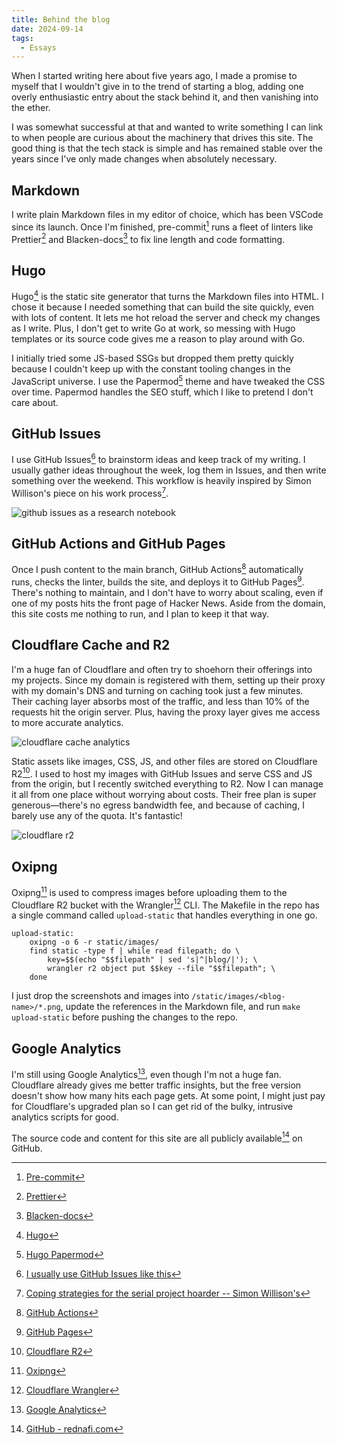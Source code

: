 ```yaml
---
title: Behind the blog
date: 2024-09-14
tags:
  - Essays
---
```


When I started writing here about five years ago, I made a promise to myself that I wouldn't
give in to the trend of starting a blog, adding one overly enthusiastic entry about the
stack behind it, and then vanishing into the ether.

I was somewhat successful at that and wanted to write something I can link to when people
are curious about the machinery that drives this site. The good thing is that the tech stack
is simple and has remained stable over the years since I've only made changes when
absolutely necessary.

## Markdown

I write plain Markdown files in my editor of choice, which has been VSCode since its launch.
Once I'm finished, pre-commit[^1] runs a fleet of linters like Prettier[^2] and
Blacken-docs[^3] to fix line length and code formatting.

## Hugo

Hugo[^4] is the static site generator that turns the Markdown files into HTML. I chose it
because I needed something that can build the site quickly, even with lots of content. It
lets me hot reload the server and check my changes as I write. Plus, I don't get to write Go
at work, so messing with Hugo templates or its source code gives me a reason to play around
with Go.

I initially tried some JS-based SSGs but dropped them pretty quickly because I couldn't keep
up with the constant tooling changes in the JavaScript universe. I use the Papermod[^5]
theme and have tweaked the CSS over time. Papermod handles the SEO stuff, which I like to
pretend I don't care about.

## GitHub Issues

I use GitHub Issues[^6] to brainstorm ideas and keep track of my writing. I usually gather
ideas throughout the week, log them in Issues, and then write something over the weekend.
This workflow is heavily inspired by Simon Willison's piece on his work process[^7].

![github issues as a research notebook][image_1]

## GitHub Actions and GitHub Pages

Once I push content to the main branch, GitHub Actions[^8] automatically runs, checks the
linter, builds the site, and deploys it to GitHub Pages[^9]. There's nothing to maintain,
and I don't have to worry about scaling, even if one of my posts hits the front page of
Hacker News. Aside from the domain, this site costs me nothing to run, and I plan to keep it
that way.

## Cloudflare Cache and R2

I'm a huge fan of Cloudflare and often try to shoehorn their offerings into my projects.
Since my domain is registered with them, setting up their proxy with my domain's DNS and
turning on caching took just a few minutes. Their caching layer absorbs most of the traffic,
and less than 10% of the requests hit the origin server. Plus, having the proxy layer gives
me access to more accurate analytics.

![cloudflare cache analytics][image_2]

Static assets like images, CSS, JS, and other files are stored on Cloudflare R2[^10]. I used
to host my images with GitHub Issues and serve CSS and JS from the origin, but I recently
switched everything to R2. Now I can manage it all from one place without worrying about
costs. Their free plan is super generous—there's no egress bandwidth fee, and because of
caching, I barely use any of the quota. It's fantastic!

![cloudflare r2][image_3]

## Oxipng

Oxipng[^11] is used to compress images before uploading them to the Cloudflare R2 bucket
with the Wrangler[^12] CLI. The Makefile in the repo has a single command called
`upload-static` that handles everything in one go.

```make
upload-static:
    oxipng -o 6 -r static/images/
    find static -type f | while read filepath; do \
        key=$$(echo "$$filepath" | sed 's|^|blog/|'); \
        wrangler r2 object put $$key --file "$$filepath"; \
    done
```

I just drop the screenshots and images into `/static/images/<blog-name>/*.png`, update the
references in the Markdown file, and run `make upload-static` before pushing the changes to
the repo.

## Google Analytics

I'm still using Google Analytics[^13], even though I'm not a huge fan. Cloudflare already
gives me better traffic insights, but the free version doesn't show how many hits each page
gets. At some point, I might just pay for Cloudflare's upgraded plan so I can get rid of the
bulky, intrusive analytics scripts for good.

The source code and content for this site are all publicly available[^14] on GitHub.

[^1]: [Pre-commit](https://pre-commit.com/)

[^2]: [Prettier](https://prettier.io/)

[^3]: [Blacken-docs](https://pypi.org/project/blacken-docs/)

[^4]: [Hugo](https://gohugo.io/)

[^5]: [Hugo Papermod](https://github.com/adityatelange/hugo-PaperMod)

[^6]:
    [I usually use GitHub Issues like this](https://github.com/rednafi/rednafi.com/issues/125)

[^7]:
    [Coping strategies for the serial project hoarder -- Simon Willison's](https://simonwillison.net/2022/Nov/26/productivity/)

[^8]: [GitHub Actions](https://github.com/features/actions)

[^9]: [GitHub Pages](https://pages.github.com/)

[^10]: [Cloudflare R2](https://developers.cloudflare.com/r2/)

[^11]: [Oxipng](https://github.com/shssoichiro/oxipng)

[^12]: [Cloudflare Wrangler](https://developers.cloudflare.com/workers/wrangler/)

[^13]: [Google Analytics](https://analytics.google.com/)

[^14]: [GitHub - rednafi.com](https://github.com/rednafi/rednafi.com)

[image_1]: https://blob.rednafi.com/static/images/behind_the_blog/img_1.png
[image_2]: https://blob.rednafi.com/static/images/behind_the_blog/img_2.png
[image_3]: https://blob.rednafi.com/static/images/behind_the_blog/img_3.png
